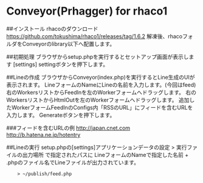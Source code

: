 Conveyor(Prhagger) for rhaco1
===================

##インストール
		rhacoのダウンロード <https://github.com/tokushima/rhaco1/releases/tag/1.6.2>
		解凍後、rhacoフォルダをConveyorのlibrary以下へ配置します。

##初期処理
		ブラウザからsetup.phpを実行するとセットアップ画面が表示します
		[settings] settingボタンを押下します。


##Lineの作成
		ブラウザからConveyor(index.php)を実行するとLine生成のUIが表示されます。
		LineフォームのNameにLineの名前を入力します。(今回はfeed)
		右のWorkersリストからFeedInを左のWorkerフォームへドラッグします。
		右のWorkersリストからHtmlOutを左のWorkerフォームへドラッグします。
		追加したWorkerフォームFeedInのConfigs内「RSSのURL」にフィードを含むURLを入力します。
		Generateボタンを押下します。

###フィードを含むURLの例
		http://japan.cnet.com
		http://b.hatena.ne.jp/hotentry

##Lineの実行
		setup.phpの[settings]アプリケーションデータの設定 > 実行ファイルの出力場所 で指定されたパスに
		LineフォームのNameで指定した名前 + .phpのファイル名でLineファイルが出力されています。

		> ~/publish/feed.php
